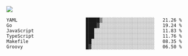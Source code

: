 ![](https://github-profile-summary-cards.vercel.app/api/cards/profile-details?username=igtm&theme=dracula)
<!--START_SECTION:waka-->

```text
YAML                         █████▒░░░░░░░░░░░░░░░░░░░   21.26 %
Go                           ████▓░░░░░░░░░░░░░░░░░░░░   19.24 %
JavaScript                   ███░░░░░░░░░░░░░░░░░░░░░░   11.83 %
TypeScript                   ███░░░░░░░░░░░░░░░░░░░░░░   11.76 %
Makefile                     ██░░░░░░░░░░░░░░░░░░░░░░░   08.35 %
Groovy                       █▓░░░░░░░░░░░░░░░░░░░░░░░   06.50 %
```

<!--END_SECTION:waka-->
